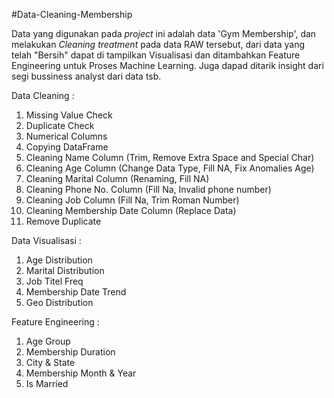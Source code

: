 #Data-Cleaning-Membership

Data yang digunakan pada _project_ ini adalah data 'Gym Membership', dan melakukan _Cleaning treatment_ pada data RAW tersebut,
dari data yang telah "Bersih" dapat di tampilkan Visualisasi dan ditambahkan Feature Engineering untuk Proses Machine Learning.
Juga dapad ditarik insight dari segi bussiness analyst dari data tsb.

Data Cleaning : 
1. Missing Value Check
2. Duplicate Check
3. Numerical Columns
4. Copying DataFrame
5. Cleaning Name Column (Trim, Remove Extra Space and Special Char)
6. Cleaning Age Column (Change Data Type, Fill NA, Fix Anomalies Age)
7. Cleaning Marital Column (Renaming, Fill NA)
8. Cleaning Phone No. Column (Fill Na, Invalid phone number)
9. Cleaning Job Column (Fill Na, Trim Roman Number)
10. Cleaning Membership Date Column (Replace Data)
11. Remove Duplicate

Data Visualisasi : 
1. Age Distribution
2. Marital Distribution
3. Job Titel Freq
4. Membership Date Trend
5. Geo Distribution

Feature Engineering :
1. Age Group
2. Membership Duration
3. City & State
4. Membership Month & Year
5. Is Married
